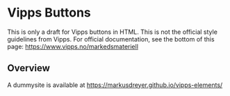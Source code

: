 # Vipps Buttons

This is only a draft for Vipps buttons in HTML. This is not the official style guidelines from Vipps. For official documentation, see the bottom of this page: https://www.vipps.no/markedsmateriell

## Overview

A dummysite is available at https://markusdreyer.github.io/vipps-elements/
